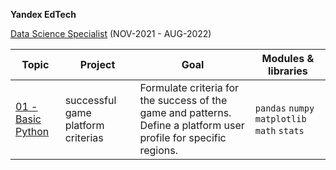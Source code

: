  **Yandex EdTech**
 
[Data Science Specialist](https://praktikum.yandex.ru/data-scientist) (NOV-2021 - AUG-2022)

| Topic | Project | Goal | Modules & libraries |
| ----------- | ----- | ----------- | ---------- | 
| [01 - Basic Python]() | successful game platform criterias | Formulate criteria for the success of the game and patterns. Define a platform user profile for specific regions. | `pandas` `numpy` `matplotlib` `math` `stats` |
